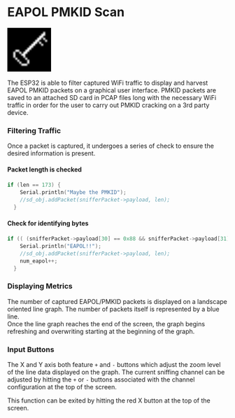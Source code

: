 # EAPOL PMKID Scan
<p align="left">
  <img alt="ESP32 WROOM-32U" src="https://github.com/justcallmekoko/ESP32Marauder/blob/master/pictures/icons/eapol_22.bmp?raw=true" width="100">
</p>
The ESP32 is able to filter captured WiFi traffic to display and harvest EAPOL PMKID packets on a graphical user interface. PMKID packets are saved to an attached SD card in PCAP files long with the necessary WiFi traffic in order for the user to carry out PMKID cracking on a 3rd party device.

### Filtering Traffic
Once a packet is captured, it undergoes a series of check to ensure the desired information is present.  
#### Packet length is checked
```C++
if (len == 173) {
    Serial.println("Maybe the PMKID");
    //sd_obj.addPacket(snifferPacket->payload, len);
  }
```
#### Check for identifying bytes
```C++
if (( (snifferPacket->payload[30] == 0x88 && snifferPacket->payload[31] == 0x8e)|| ( snifferPacket->payload[32] == 0x88 && snifferPacket->payload[33] == 0x8e) )){
    Serial.println("EAPOL!!");
    //sd_obj.addPacket(snifferPacket->payload, len);
    num_eapol++;
  }
```

### Displaying Metrics
The number of captured EAPOL/PMKID packets is displayed on a landscape oriented line graph. The number of packets itself is represented by a blue line.  
Once the line graph reaches the end of the screen, the graph begins refreshing and overwriting starting at the beginning of the graph.  

### Input Buttons
The X and Y axis both feature `+` and `-` buttons which adjust the zoom level of the line data displayed on the graph.
The current sniffing channel can be adjusted by hitting the `+` or `-` buttons associated with the channel configuration at the top of the screen.

This function can be exited by hitting the red X button at the top of the screen.
